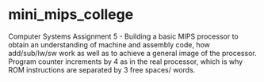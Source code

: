 # mini_mips_college
Computer Systems Assignment 5 - Building a basic MIPS processor to obtain an understanding of machine and assembly code, how add/sub/lw/sw work as well as to achieve a general image of the processor.
Program counter increments by 4 as in the real processor, which is why ROM instructions are separated by 3 free spaces/ words.
